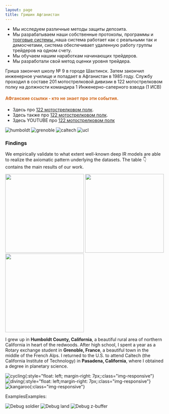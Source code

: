 ```yaml
---
layout: page
title: Гришин Афганистан
---
```


- Мы исследуем различные методы защиты депозита.
- Мы разрабатываем наши собственные протоколы, программы и [торговые системы ](https://alfrxbot.github.io/systems),наша система работает как с реальными так и демосчетами, система обеспечивает удаленную работу группы трейдеров на одном счету.
- Мы обучаем нашим наработкам начинающих трейдеров.  
- Мы разработали свой метод оценки уровня трейдера.

Гриша закончил школу № 9 в городе Шахтинск. Затем закончил инженерное училище и попадает в Афганистан в 1985 году. Службу проходил в составе 201 мотострелковой дивизии в 122 мотострелковом полку на должности командира 1 Инженерно-саперного взвода (1 ИСВ)

#### <span style="color:chocolate">АФганские ссылки - кто не знает про эти события.</span>

- Здесь  про [122 мотострелковом полк](https://www.bmpvsu.ru/122_msp.php).
- Здесь также про [122 мотострелковом полк](http://kunduz.ru/istoriya_podrazdeleniya43).
- Здесь YOUTUBE про [122 мотострелковом полк](https://www.youtube.com/watch?v=prVFn9JpbP8)

![humboldt](/assets/photo_GR/grisha-afgan/image1.png)
![grenoble](/assets/photo_GR/grisha-afgan/image6.png)
![caltech](/assets/photo_GR/grisha-afgan/image3.png)
![ucl](/assets/photo_GR/grisha-afgan/image4.png)

### Findings

We empirically validate to what extent well-known deep IR models are able to realize the axiomatic pattern underlying the datasets. The table :point_down: contains the main results of our work.

<img src="/assets/photo_GR/grisha-afgan/image1.png" width="250px">
<img src="/assets/photo_GR/grisha-afgan/image6.png" width="250px">
<img src="/assets/photo_GR/grisha-afgan/image3.png" width="250px">

I grew up in **Humboldt County, California**, a beautiful rural area of northern California in heart of the redwoods. After high school, I spent a year as a Rotary exchange student in **Grenoble, France**, a beautiful town in the middle of the French Alps. I returned to the U.S. to attend Caltech (the California Institute of Technology) in **Pasadena, California**, where I obtained a degree in planetary science. 

![cycling](/assets/photo_GR/grisha-afgan/image5.png){:style="float: left; margin-right: 7px;:class="img-responsive"}
![diving](/assets/photo_GR/grisha-afgan/image8.png){:style="float: left;margin-right: 7px;:class="img-responsive"}
![kangaroo](/assets/photo_GR/grisha-afgan/image7.png){:class="img-responsive"}

ExamplesExamples:

<img src="/assets/photo_GR/grisha-afgan/image1.png" style="width: 50px max-width: 49% mx-auto d-block" alt="Debug soldier">
<img src="/assets/photo_GR/grisha-afgan/image3.png" style="rounded-circle max-width: 49%" alt="Debug land">
<img src="/assets/photo_GR/grisha-afgan/image4.png" style="max-width: 49%" alt="Debug z-buffer">
